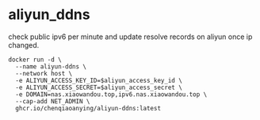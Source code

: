 # aliyun_ddns
check public ipv6 per minute and update resolve records on aliyun once ip changed.

```
docker run -d \
  --name aliyun-ddns \
  --network host \
  -e ALIYUN_ACCESS_KEY_ID=$aliyun_access_key_id \
  -e ALIYUN_ACCESS_SECRET=$aliyun_access_secret \
  -e DOMAIN=nas.xiaowandou.top,ipv6.nas.xiaowandou.top \
  --cap-add NET_ADMIN \
  ghcr.io/chenqiaoanying/aliyun-ddns:latest
```
